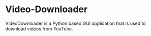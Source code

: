 # Video-Downloader
VideoDownloader is a Python based GUI application that is used to download videos from YouTube.
